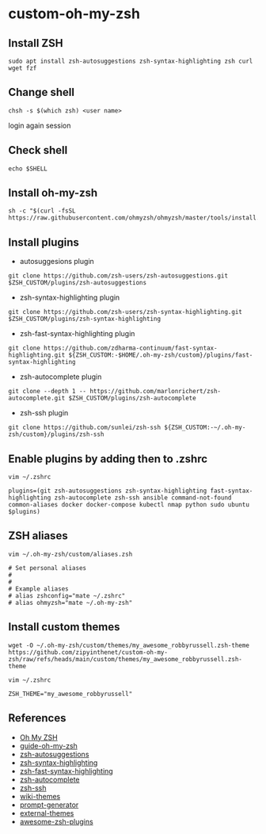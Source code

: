 # custom-oh-my-zsh

## Install ZSH

```
sudo apt install zsh-autosuggestions zsh-syntax-highlighting zsh curl wget fzf
```

## Change shell

```
chsh -s $(which zsh) <user name>
```

login again session

## Check shell

```
echo $SHELL
```

## Install oh-my-zsh

```
sh -c "$(curl -fsSL https://raw.githubusercontent.com/ohmyzsh/ohmyzsh/master/tools/install.sh)"
```

## Install plugins

- autosuggesions plugin

```
git clone https://github.com/zsh-users/zsh-autosuggestions.git $ZSH_CUSTOM/plugins/zsh-autosuggestions
```

- zsh-syntax-highlighting plugin

```
git clone https://github.com/zsh-users/zsh-syntax-highlighting.git $ZSH_CUSTOM/plugins/zsh-syntax-highlighting
```

- zsh-fast-syntax-highlighting plugin

```
git clone https://github.com/zdharma-continuum/fast-syntax-highlighting.git ${ZSH_CUSTOM:-$HOME/.oh-my-zsh/custom}/plugins/fast-syntax-highlighting
```

- zsh-autocomplete plugin

```
git clone --depth 1 -- https://github.com/marlonrichert/zsh-autocomplete.git $ZSH_CUSTOM/plugins/zsh-autocomplete
```

- zsh-ssh plugin

```
git clone https://github.com/sunlei/zsh-ssh ${ZSH_CUSTOM:-~/.oh-my-zsh/custom}/plugins/zsh-ssh
```

## Enable plugins by adding then to .zshrc

```
vim ~/.zshrc
```

```
plugins=(git zsh-autosuggestions zsh-syntax-highlighting fast-syntax-highlighting zsh-autocomplete zsh-ssh ansible command-not-found common-aliases docker docker-compose kubectl nmap python sudo ubuntu $plugins)
```

## ZSH aliases

```
vim ~/.oh-my-zsh/custom/aliases.zsh
```

```
# Set personal aliases
#
# 
# Example aliases
# alias zshconfig="mate ~/.zshrc"
# alias ohmyzsh="mate ~/.oh-my-zsh"
```

## Install custom themes

```
wget -O ~/.oh-my-zsh/custom/themes/my_awesome_robbyrussell.zsh-theme https://github.com/zipyinthenet/custom-oh-my-zsh/raw/refs/heads/main/custom/themes/my_awesome_robbyrussell.zsh-theme
```

```
vim ~/.zshrc
```

```
ZSH_THEME="my_awesome_robbyrussell"
```

## References

- [Oh My ZSH](https://github.com/ohmyzsh/ohmyzsh)
- [guide-oh-my-zsh](https://gist.github.com/n1snt/454b879b8f0b7995740ae04c5fb5b7df)
- [zsh-autosuggestions](https://github.com/zsh-users/zsh-autosuggestions) 
- [zsh-syntax-highlighting](https://github.com/zsh-users/zsh-syntax-highlighting)
- [zsh-fast-syntax-highlighting](https://github.com/zdharma/fast-syntax-highlighting)
- [zsh-autocomplete](https://github.com/marlonrichert/zsh-autocomplete)
- [zsh-ssh](https://github.com/sunlei/zsh-ssh)
- [wiki-themes](https://github.com/ohmyzsh/ohmyzsh/wiki/Themes)
- [prompt-generator](https://zsh-prompt-generator.site/)
- [external-themes](https://github.com/ohmyzsh/ohmyzsh/wiki/External-themes)
- [awesome-zsh-plugins](https://github.com/unixorn/awesome-zsh-plugins)

